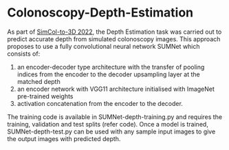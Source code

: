 # Colonoscopy-Depth-Estimation

As part of [SimCol-to-3D 2022](https://www.synapse.org/#!Synapse:syn28548633/wiki/617134), the Depth Estimation task was carried out to predict accurate depth from simulated colonoscopy images. This approach proposes to use a fully convolutional neural network SUMNet which consists of: 
1. an encoder-decoder type architecture with the transfer of pooling indices from the encoder to the decoder upsampling layer at the matched depth
2. an encoder network with VGG11 architecture initialised with ImageNet pre-trained weights
3. activation concatenation from the encoder to the decoder.

The training code is available in SUMNet-depth-training.py and requires the training, validation and test splits (refer code). Once a model is trained, SUMNet-depth-test.py can be used with any sample input images to give the output images with predicted depth. 
